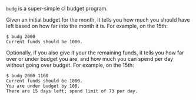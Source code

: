 `budg` is a super-simple cl budget program.

Given an initial budget for the month, it tells you how much you should have left based on how far into the month it is. For example, on the 15th:

```
$ budg 2000
Current funds should be 1000.
```

Optionally, if you also give it your the remaining funds, it tells you how far over or under budget you are, and how much you can spend per day without going over budget. For example, on the 15th:

```
$ budg 2000 1100
Current funds should be 1000.
You are under budget by 100.
There are 15 days left; spend limit of 73 per day.
```
